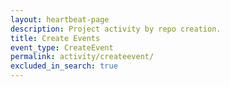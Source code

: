 ```yaml
---
layout: heartbeat-page
description: Project activity by repo creation.
title: Create Events
event_type: CreateEvent
permalink: activity/createevent/
excluded_in_search: true
---
```

